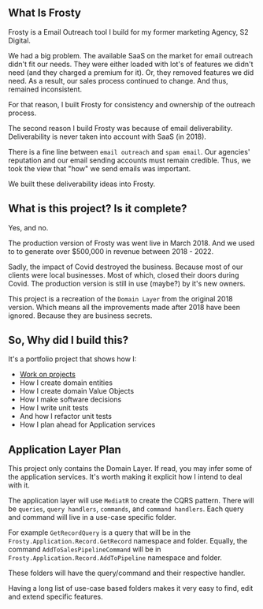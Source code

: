 ## What Is Frosty

Frosty is a Email Outreach tool I build for my former marketing Agency, S2 Digital. 

We had a big problem. The available SaaS on the market for email outreach didn't fit our needs. They were either loaded with lot's of features we didn't need (and they charged a premium for it). Or, they removed features we did need. As a result, our sales process continued to change. And thus, remained inconsistent.

For that reason, I built Frosty for consistency and ownership of the outreach process.

The second reason I build Frosty was because of email deliverability. Deliverability is never taken into account with SaaS (in 2018). 

There is a fine line between `email outreach` and `spam email`. Our agencies' reputation and our email sending accounts must remain credible. Thus, we took the view that "how" we send emails was important.

We built these deliverability ideas into Frosty.

## What is this project? Is it complete?

Yes, and no.

The production version of Frosty was went live in March 2018. And we used to to generate over $500,000 in revenue between 2018 - 2022. 

Sadly, the impact of Covid destroyed the business. Because most of our clients were local businesses. Most of which, closed their doors during Covid. The production version is still in use (maybe?) by it's new owners.

This project is a recreation of the `Domain Layer` from the original 2018 version. Which means all the improvements made after 2018 have been ignored. Because they are business secrets.

## So, Why did I build this?

It's a portfolio project that shows how I:

- [Work on projects](https://github.com/users/Kevinizevbigie/projects/3)
- How I create domain entities
- How I create domain Value Objects
- How I make software decisions
- How I write unit tests
- And how I refactor unit tests
- How I plan ahead for Application services




## Application Layer Plan

This project only contains the Domain Layer. If read, you may infer some of the application services. It's worth making it explicit how I intend to deal with it.

The application layer will use `MediatR` to create the CQRS pattern. There will be `queries`, `query handlers`, `commands`, and `command handlers`. Each query and command will live in a use-case specific folder. 

For example `GetRecordQuery` is a query that will be in the `Frosty.Application.Record.GetRecord` namespace and folder. Equally, the command `AddToSalesPipelineCommand` will be in `Frosty.Application.Record.AddToPipeline` namespace and folder.

These folders will have the query/command and their respective handler.

Having a long list of use-case based folders makes it very easy to find, edit and extend specific features.
